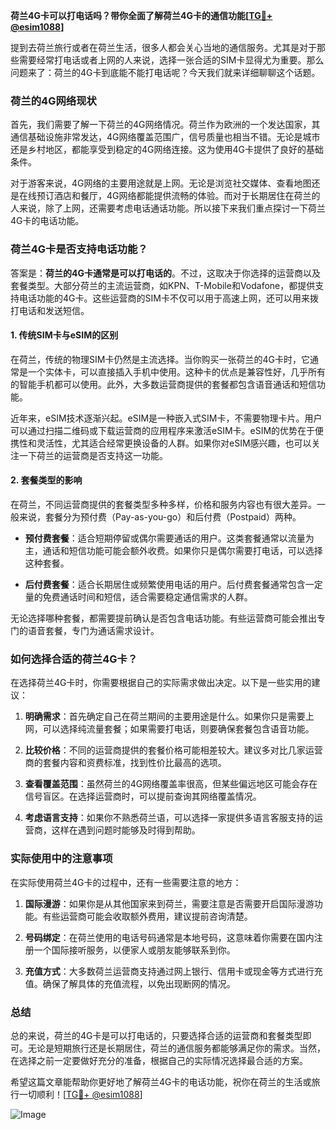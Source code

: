 **荷兰4G卡可以打电话吗？带你全面了解荷兰4G卡的通信功能[[TG💪+ @esim1088](https://t.me/s/esim1088)]**

提到去荷兰旅行或者在荷兰生活，很多人都会关心当地的通信服务。尤其是对于那些需要经常打电话或者上网的人来说，选择一张合适的SIM卡显得尤为重要。那么问题来了：荷兰的4G卡到底能不能打电话呢？今天我们就来详细聊聊这个话题。

### 荷兰的4G网络现状

首先，我们需要了解一下荷兰的4G网络情况。荷兰作为欧洲的一个发达国家，其通信基础设施非常发达，4G网络覆盖范围广，信号质量也相当不错。无论是城市还是乡村地区，都能享受到稳定的4G网络连接。这为使用4G卡提供了良好的基础条件。

对于游客来说，4G网络的主要用途就是上网。无论是浏览社交媒体、查看地图还是在线预订酒店和餐厅，4G网络都能提供流畅的体验。而对于长期居住在荷兰的人来说，除了上网，还需要考虑电话通话功能。所以接下来我们重点探讨一下荷兰4G卡的电话功能。

### 荷兰4G卡是否支持电话功能？

答案是：**荷兰的4G卡通常是可以打电话的**。不过，这取决于你选择的运营商以及套餐类型。大部分荷兰的主流运营商，如KPN、T-Mobile和Vodafone，都提供支持电话功能的4G卡。这些运营商的SIM卡不仅可以用于高速上网，还可以用来拨打电话和发送短信。

#### 1. 传统SIM卡与eSIM的区别

在荷兰，传统的物理SIM卡仍然是主流选择。当你购买一张荷兰的4G卡时，它通常是一个实体卡，可以直接插入手机中使用。这种卡的优点是兼容性好，几乎所有的智能手机都可以使用。此外，大多数运营商提供的套餐都包含语音通话和短信功能。

近年来，eSIM技术逐渐兴起。eSIM是一种嵌入式SIM卡，不需要物理卡片。用户可以通过扫描二维码或下载运营商的应用程序来激活eSIM卡。eSIM的优势在于便携性和灵活性，尤其适合经常更换设备的人群。如果你对eSIM感兴趣，也可以关注一下荷兰的运营商是否支持这一功能。

#### 2. 套餐类型的影响

在荷兰，不同运营商提供的套餐类型多种多样，价格和服务内容也有很大差异。一般来说，套餐分为预付费（Pay-as-you-go）和后付费（Postpaid）两种。

- **预付费套餐**：适合短期停留或偶尔需要通话的用户。这类套餐通常以流量为主，通话和短信功能可能会额外收费。如果你只是偶尔需要打电话，可以选择这种套餐。
  
- **后付费套餐**：适合长期居住或频繁使用电话的用户。后付费套餐通常包含一定量的免费通话时间和短信，适合需要稳定通信需求的人群。

无论选择哪种套餐，都需要提前确认是否包含电话功能。有些运营商可能会推出专门的语音套餐，专门为通话需求设计。

### 如何选择合适的荷兰4G卡？

在选择荷兰4G卡时，你需要根据自己的实际需求做出决定。以下是一些实用的建议：

1. **明确需求**：首先确定自己在荷兰期间的主要用途是什么。如果你只是需要上网，可以选择纯流量套餐；如果需要打电话，则要确保套餐包含语音功能。

2. **比较价格**：不同的运营商提供的套餐价格可能相差较大。建议多对比几家运营商的套餐内容和资费标准，找到性价比最高的选项。

3. **查看覆盖范围**：虽然荷兰的4G网络覆盖率很高，但某些偏远地区可能会存在信号盲区。在选择运营商时，可以提前查询其网络覆盖情况。

4. **考虑语言支持**：如果你不熟悉荷兰语，可以选择一家提供多语言客服支持的运营商，这样在遇到问题时能够及时得到帮助。

### 实际使用中的注意事项

在实际使用荷兰4G卡的过程中，还有一些需要注意的地方：

1. **国际漫游**：如果你是从其他国家来到荷兰，需要注意是否需要开启国际漫游功能。有些运营商可能会收取额外费用，建议提前咨询清楚。

2. **号码绑定**：在荷兰使用的电话号码通常是本地号码，这意味着你需要在国内注册一个国际接听服务，以便家人或朋友能够联系到你。

3. **充值方式**：大多数荷兰运营商支持通过网上银行、信用卡或现金等方式进行充值。确保了解具体的充值流程，以免出现断网的情况。

### 总结

总的来说，荷兰的4G卡是可以打电话的，只要选择合适的运营商和套餐类型即可。无论是短期旅行还是长期居住，荷兰的通信服务都能够满足你的需求。当然，在选择之前一定要做好充分的准备，根据自己的实际情况选择最合适的方案。

希望这篇文章能帮助你更好地了解荷兰4G卡的电话功能，祝你在荷兰的生活或旅行一切顺利！[[TG💪+ @esim1088](https://t.me/s/esim1088)] 

![Image](https://i.postimg.cc/4NQfJmqS/Snipaste-2025-05-13-00-14-12.png)